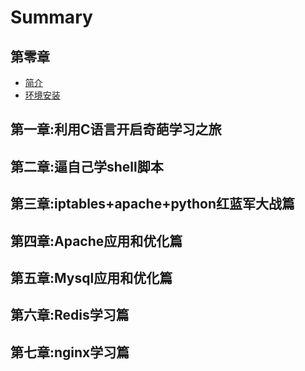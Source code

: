 # Summary

## 第零章

* [简介](README.md)
* [环境安装](chapter1.md)

## 第一章:利用C语言开启奇葩学习之旅

## 第二章:逼自己学shell脚本

## 第三章:iptables+apache+python红蓝军大战篇

## 第四章:Apache应用和优化篇

## 第五章:Mysql应用和优化篇

## 第六章:Redis学习篇

## 第七章:nginx学习篇

